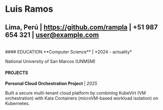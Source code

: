 # Luis Ramos
Lima, Perú   |   https://github.com/rampla   |   +51 987 654 321   |   user@example.com
<br>
---
<br>
#### EDUCATION
**Computer Science** | *2024 - actuality*

National University of San Marcos (UNMSM)
<br>
#### PROJECTS
**Personal Cloud Orchestration Project** | *2025*

Built a secure multi-tenant cloud platform by combining KubeVirt (VM orchestration) with Kata Containers (microVM-based workload isolation) on Kubernetes.
